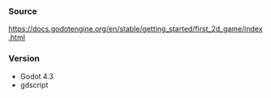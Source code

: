 ### Source

https://docs.godotengine.org/en/stable/getting_started/first_2d_game/index.html


### Version

- Godot 4.3
- gdscript
